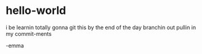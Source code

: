 # hello-world
i be learnin
totally gonna git this by the end of the day
branchin out
pullin in my commit-ments

-emma
